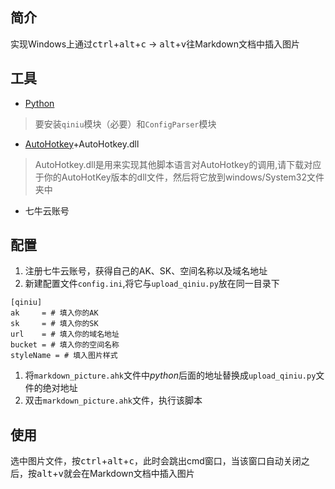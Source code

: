 ## 简介
实现Windows上通过<kbd>ctrl</kbd>+<kbd>alt</kbd>+<kbd>c</kbd> -> <kbd>alt</kbd>+<kbd>v</kbd>往Markdown文档中插入图片

## 工具
* [Python](https://www.python.org)

> 要安装`qiniu`模块（必要）和`ConfigParser`模块

* [AutoHotkey](http://ahkscript.org)+AutoHotkey.dll

> AutoHotkey.dll是用来实现其他脚本语言对AutoHotkey的调用,请下载对应于你的AutoHotKey版本的dll文件，然后将它放到windows/System32文件夹中

* 七牛云账号

## 配置
1. 注册七牛云账号，获得自己的AK、SK、空间名称以及域名地址
2. 新建配置文件`config.ini`,将它与`upload_qiniu.py`放在同一目录下
```
[qiniu]
ak     = # 填入你的AK
sk     = # 填入你的SK
url    = # 填入你的域名地址
bucket = # 填入你的空间名称
styleName = # 填入图片样式
```
1. 将`markdown_picture.ahk`文件中*python*后面的地址替换成`upload_qiniu.py`文件的绝对地址
2. 双击`markdown_picture.ahk`文件，执行该脚本

## 使用
选中图片文件，按<kbd>ctrl</kbd>+<kbd>alt</kbd>+<kbd>c</kbd>，此时会跳出cmd窗口，当该窗口自动关闭之后，按<kbd>alt</kbd>+<kbd>v</kbd>就会在Markdown文档中插入图片
